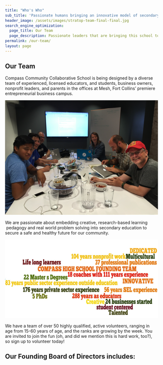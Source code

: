 ```yaml
---
title: "Who's Who"
sub_title: 'Passionate humans bringing an innovative model of secondary education to Fort Collins!'
header_image: /assets/images/stratop-team-final-final.jpg
search_engine_optimization:
  page_title: Our Team
  page_description: Passionate leaders that are bringing this school to life.
permalink: /our-team/
layout: page
---
```



## Our Team

Compass Community Collaborative School is being designed by a diverse team of experienced, licensed educators, and students, business owners, nonprofit leaders, and parents in the offices at Mesh, Fort Collins’ premiere entrepreneurial business campus.

![](/assets/images/versions/img-1963---x----4032-3024x---.jpg)

We are passionate about embedding creative, research-based learning  pedagogy and real world problem solving into secondary education to secure a safe and healthy future for our community.

![](/assets/images/versions/qualifications---x----1242-640x---.jpg)

We have a team of over 50 highly qualified, active volunteers, ranging in age from 15-60 years of age, and the ranks are growing by the week. You are invited to join the fun (oh, and did we mention this is hard work, too?), so sign up to volunteer today!

## Our Founding Board of Directors includes: